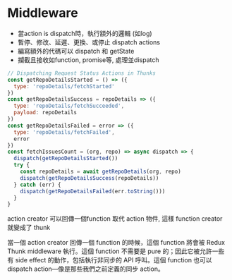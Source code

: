 # Middleware

- 當action is dispatch時，執行額外的邏輯 (如log)
- 暫停、修改、延遲、更換、或停止 dispatch actions
- 編寫額外的代碼可以 dispatch 和 getState
- 攔截且接收如function, promise等, 處理並dispatch

```js
// Dispatching Request Status Actions in Thunks
const getRepoDetailsStarted = () => ({
  type: 'repoDetails/fetchStarted'
})
const getRepoDetailsSuccess = repoDetails => ({
  type: 'repoDetails/fetchSucceeded',
  payload: repoDetails
})
const getRepoDetailsFailed = error => ({
  type: 'repoDetails/fetchFailed',
  error
})
const fetchIssuesCount = (org, repo) => async dispatch => {
  dispatch(getRepoDetailsStarted())
  try {
    const repoDetails = await getRepoDetails(org, repo)
    dispatch(getRepoDetailsSuccess(repoDetails))
  } catch (err) {
    dispatch(getRepoDetailsFailed(err.toString()))
  }
}
```

action creator 可以回傳一個function 取代 action 物件, 這樣 function creator 就變成了 thunk

當一個 action creator 回傳一個 function 的時候，這個 function 將會被 Redux Thunk middleware 執行。這個 function 不需要是 pure 的；因此它被允許一些有 side effect 的動作，包括執行非同步的 API 呼叫。這個 function 也可以 dispatch action—像是那些我們之前定義的同步 action。